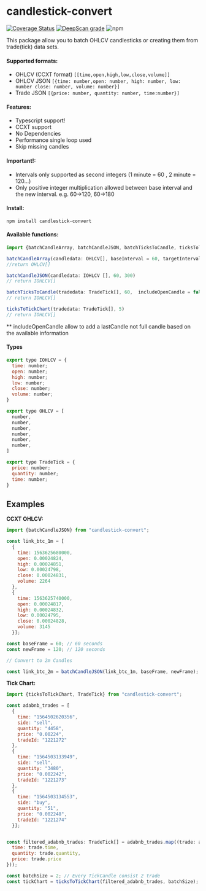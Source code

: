 # candlestick-convert

[![Coverage Status](https://coveralls.io/repos/github/valamidev/candlestick-convert/badge.svg?branch=master)](https://coveralls.io/github/valamidev/candlestick-convert?branch=master)
[![DeepScan grade](https://deepscan.io/api/teams/6761/projects/8875/branches/113561/badge/grade.svg)](https://deepscan.io/dashboard#view=project&tid=6761&pid=8875&bid=113561)
![npm](https://img.shields.io/npm/dy/candlestick-convert)

This package allow you to batch OHLCV candlesticks or creating them from trade(tick) data sets.

#### Supported formats:

- OHLCV (CCXT format) `[[time,open,high,low,close,volume]]`
- OHLCV JSON `[{time: number,open: number, high: number, low: number close: number, volume: number}]`
- Trade JSON `[{price: number, quantity: number, time:number}]`

#### Features:

- Typescript support!
- CCXT support
- No Dependencies
- Performance single loop used
- Skip missing candles

#### Important!:

- Intervals only supported as second integers (1 minute = 60 , 2 minute = 120...)
- Only positive integer multiplication allowed between base interval and the new interval. e.g. 60->120, 60->180

#### Install:

```
npm install candlestick-convert
```

#### Available functions:
```javascript
import {batchCandleArray, batchCandleJSON, batchTicksToCandle, ticksToTickChart} from "candlestick-convert";

batchCandleArray(candledata: OHLCV[], baseInterval = 60, targetInterval = 300, includeOpenCandle = false) 
//return OHLCV[]

batchCandleJSON(candledata: IOHLCV [], 60, 300) 
// return IOHLCV[]

batchTicksToCandle(tradedata: TradeTick[], 60,  includeOpenCandle = false) 
// return IOHLCV[]

ticksToTickChart(tradedata: TradeTick[], 5) 
// return IOHLCV[]
```
** includeOpenCandle allow to add a lastCandle not full candle based on the available information


#### Types
```javascript
export type IOHLCV = {
  time: number;
  open: number;
  high: number;
  low: number;
  close: number;
  volume: number;
}

export type OHLCV = [
  number,
  number,
  number,
  number,
  number,
  number,
]

export type TradeTick = {
  price: number;
  quantity: number;
  time: number;
}
```


## Examples

**CCXT OHLCV:**

```javascript
import {batchCandleJSON} from "candlestick-convert";

const link_btc_1m = [
  {
    time: 1563625680000,
    open: 0.00024824,
    high: 0.00024851,
    low: 0.00024798,
    close: 0.00024831,
    volume: 2264
  },
  {
    time: 1563625740000,
    open: 0.00024817,
    high: 0.00024832,
    low: 0.00024795,
    close: 0.00024828,
    volume: 3145
  }];

const baseFrame = 60; // 60 seconds
const newFrame = 120; // 120 seconds

// Convert to 2m Candles

const link_btc_2m = batchCandleJSON(link_btc_1m, baseFrame, newFrame);
```

**Tick Chart:**

```javascript
import {ticksToTickChart, TradeTick} from "candlestick-convert";

const adabnb_trades = [
  {
    time: "1564502620356",
    side: "sell",
    quantity: "4458",
    price: "0.00224",
    tradeId: "1221272"
  },
  {
    time: "1564503133949",
    side: "sell",
    quantity: "3480",
    price: "0.002242",
    tradeId: "1221273"
  },
  {
    time: "1564503134553",
    side: "buy",
    quantity: "51",
    price: "0.002248",
    tradeId: "1221274"
  }];


const filtered_adabnb_trades: TradeTick[] = adabnb_trades.map((trade: any) => ({
  time: trade.time,
  quantity: trade.quantity,
  price: trade.price
}));

const batchSize = 2; // Every TickCandle consist 2 trade
const tickChart = ticksToTickChart(filtered_adabnb_trades, batchSize);
```
